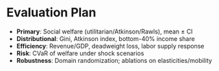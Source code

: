 # Evaluation Plan

- **Primary**: Social welfare (utilitarian/Atkinson/Rawls), mean ± CI
- **Distributional**: Gini, Atkinson index, bottom-40% income share
- **Efficiency**: Revenue/GDP, deadweight loss, labor supply response
- **Risk**: CVaR of welfare under shock scenarios
- **Robustness**: Domain randomization; ablations on elasticities/mobility
